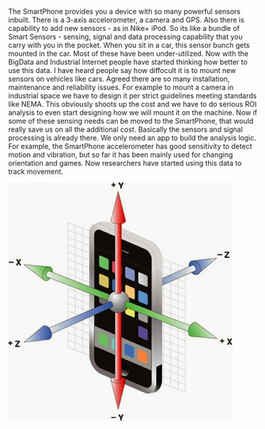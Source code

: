 The SmartPhone provides you a device with so many powerful sensors inbuilt. There is a 3-axis accelorometer, a camera and GPS. Also there is capability to add new sensors - as in Nike+ iPod. So its like a bundle of Smart Sensors - sensing, signal and data processing capability that you carry with you in the pocket. When you sit in a car, this sensor bunch gets mounted in the car. Most of these have been under-utilized. Now with the BigData and Industrial Internet people have started thinking how better to use this data.
I have heard people say how diffocult it is to mount new sensors on vehicles like cars. Agreed there are so many installation, maintenance and reliability issues. For example to mount a camera in industrial space we have to design it per strict guidelines meeting standards like NEMA. This obviously shoots up the cost and we have to do serious ROI analysis to even start designing how we will mount it on the machine. Now if some of these sensing needs can be moved to the SmartPhone, that would really save us on all the additional cost. Basically the sensors and signal processing is already there. We only need an app to build the analysis logic.
For example, the SmartPhone accelerometer has good sensitivity to detect motion and vibration, but so far it has been mainly used for changing orientation and games. Now researchers have started using this data to track movement.

![Vibration Analyzer](project_images/accelerometer.jpg?raw=true "Vibration Analyzer")
